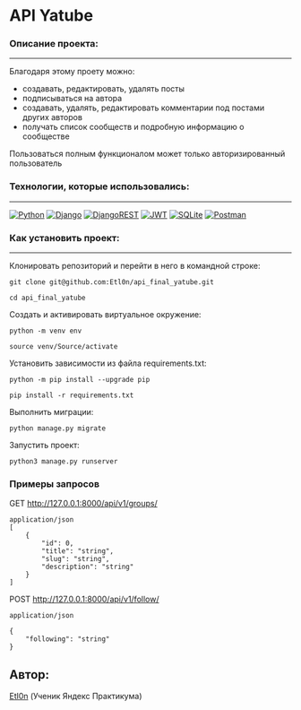 # API Yatube

### Описание проекта:
---
Благодаря  этому проету можно:
- создавать, редактировать, удалять посты
- подписываться на автора
- создавать, удалять, редактировать комментарии под постами других авторов
- получать список сообществ и подробную информацию о сообществе

Пользоваться полным функционалом может только авторизированный пользователь

### Технологии, которые использовались:
---
[![Python](https://img.shields.io/badge/-Python-464641?style=flat-square&logo=Python)](https://www.python.org/)
[![Django](https://img.shields.io/badge/Django-464646?style=flat-square&logo=django)](https://www.djangoproject.com/)
[![DjangoREST](https://img.shields.io/badge/DJANGO-REST-464646?style=flat-square&logo=django)](https://www.django-rest-framework.org/)
[![JWT](https://img.shields.io/badge/JWT-464646?style=flat-square&logo=JSON%20web%20tokens)](https://jwt.io/)
[![SQLite](https://img.shields.io/badge/sqlite-464646?style=flat-square&logo=sqlite)](https://www.sqlite.org/)
[![Postman](https://img.shields.io/badge/Postman-464646?style=flat-square&logo=postman)](https://www.postman.com/)

### Как установить проект:
---
Клонировать репозиторий и перейти в него в командной строке:

```
git clone git@github.com:Etl0n/api_final_yatube.git

cd api_final_yatube
```

Cоздать и активировать виртуальное окружение:

```
python -m venv env

source venv/Source/activate
```

Установить зависимости из файла requirements.txt:

```
python -m pip install --upgrade pip

pip install -r requirements.txt
```

Выполнить миграции:

```
python manage.py migrate
```

Запустить проект:

```
python3 manage.py runserver
```

### Примеры запросов
GET http://127.0.0.1:8000/api/v1/groups/
```
application/json
[
    {
        "id": 0,
        "title": "string",
        "slug": "string",
        "description": "string"
    }
]
```
POST http://127.0.0.1:8000/api/v1/follow/
```
application/json

{
    "following": "string"
}
```
## Автор:
[Etl0n](https://github.com/Etl0n) (Ученик Яндекс Практикума)